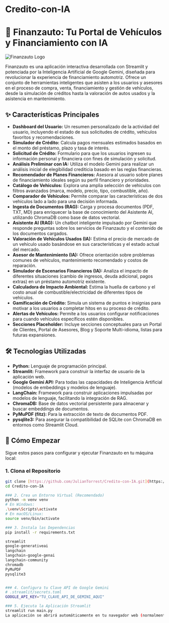 # Credito-con-IA
# 🚗 Finanzauto: Tu Portal de Vehículos y Financiamiento con IA

![Finanzauto Logo](https://media.licdn.com/dms/image/v2/D4E0BAQG5TGatl4y1xA/company-logo_200_200/company-logo_200_200/0/1733493384307/finanzautocol_logo?e=2147483647&v=beta&t=Jsru4_8NEYo03Ca5nhxPCFDHCULciXr4NCi-5stILKk)

Finanzauto es una aplicación interactiva desarrollada con Streamlit y potenciada por la Inteligencia Artificial de Google Gemini, diseñada para revolucionar la experiencia de financiamiento automotriz. Ofrece un conjunto de herramientas inteligentes que asisten a los usuarios y asesores en el proceso de compra, venta, financiamiento y gestión de vehículos, desde la simulación de créditos hasta la valoración de autos usados y la asistencia en mantenimiento.

## ✨ Características Principales

* **Dashboard del Usuario:** Un resumen personalizado de la actividad del usuario, incluyendo el estado de sus solicitudes de crédito, vehículos favoritos y recomendaciones.
* **Simulador de Crédito:** Calcula pagos mensuales estimados basados en el monto del préstamo, plazo y tasa de interés.
* **Solicitud de Crédito:** Formulario para que los usuarios ingresen su información personal y financiera con fines de simulación y solicitud.
* **Análisis Preliminar con IA:** Utiliza el modelo Gemini para realizar un análisis inicial de elegibilidad crediticia basado en las reglas financieras.
* **Recomendador de Planes Financieros:** Asesora al usuario sobre planes de financiamiento ideales según su perfil financiero y prioridades.
* **Catálogo de Vehículos:** Explora una amplia selección de vehículos con filtros avanzados (marca, modelo, precio, tipo, combustible, año).
* **Comparador de Vehículos:** Permite comparar las características de dos vehículos lado a lado para una decisión informada.
* **Ingesta de Documentos (RAG):** Carga y procesa documentos (PDF, TXT, MD) para enriquecer la base de conocimiento del Asistente AI, utilizando ChromaDB como base de datos vectorial.
* **Asistente AI (RAG):** Un chatbot inteligente impulsado por Gemini que responde preguntas sobre los servicios de Finanzauto y el contenido de los documentos cargados.
* **Valoración de Vehículos Usados (IA):** Estima el precio de mercado de un vehículo usado basándose en sus características y el estado actual del mercado.
* **Asesor de Mantenimiento (IA):** Ofrece orientación sobre problemas comunes de vehículos, mantenimiento recomendado y costos de reparación.
* **Simulador de Escenarios Financieros (IA):** Analiza el impacto de diferentes situaciones (cambio de ingresos, deuda adicional, pagos extras) en un préstamo automotriz existente.
* **Calculadora de Impacto Ambiental:** Estima la huella de carbono y el costo anual de combustible/electricidad de diferentes tipos de vehículos.
* **Gamificación de Crédito:** Simula un sistema de puntos e insignias para motivar a los usuarios a completar hitos en su proceso de crédito.
* **Alertas de Vehículos:** Permite a los usuarios configurar notificaciones para cuando vehículos específicos estén disponibles.
* **Secciones Placeholder:** Incluye secciones conceptuales para un Portal de Clientes, Portal de Asesores, Blog y Soporte Multi-idioma, listas para futuras expansiones.

## 🛠️ Tecnologías Utilizadas

* **Python:** Lenguaje de programación principal.
* **Streamlit:** Framework para construir la interfaz de usuario de la aplicación web.
* **Google Gemini API:** Para todas las capacidades de Inteligencia Artificial (modelos de embeddings y modelos de lenguaje).
* **LangChain:** Framework para construir aplicaciones impulsadas por modelos de lenguaje, facilitando la integración de RAG.
* **ChromaDB:** Base de datos vectorial persistente para almacenar y buscar embeddings de documentos.
* **PyMuPDF (fitz):** Para la extracción de texto de documentos PDF.
* **pysqlite3:** Para asegurar la compatibilidad de SQLite con ChromaDB en entornos como Streamlit Cloud.

## 🚀 Cómo Empezar

Sigue estos pasos para configurar y ejecutar Finanzauto en tu máquina local:

### 1. Clona el Repositorio

```bash
git clone [https://github.com/JulianTorrest/Credito-con-IA.git](https://github.com/JulianTorrest/Credito-con-IA.git)
cd Credito-con-IA

### 2. Crea un Entorno Virtual (Recomendado)
python -m venv venv
# En Windows:
.\venv\Scripts\activate
# En macOS/Linux:
source venv/bin/activate

### 3. Instala las Dependencias
pip install -r requirements.txt

streamlit
google-generativeai
langchain
langchain-google-genai
langchain-community
chromadb
PyMuPDF
pysqlite3


### 4. Configura tu Clave API de Google Gemini
# .streamlit/secrets.toml
GOOGLE_API_KEY="TU_CLAVE_API_DE_GEMINI_AQUI"

### 5. Ejecuta la Aplicación Streamlit
streamlit run main.py
La aplicación se abrirá automáticamente en tu navegador web (normalmente en http://localhost:8501).

